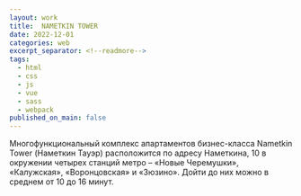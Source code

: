 ```yaml
---
layout: work
title:  NAMETKIN TOWER
date: 2022-12-01
categories: web
excerpt_separator: <!--readmore-->
tags:
  - html
  - css
  - js
  - vue
  - sass
  - webpack
published_on_main: false
---
```

Многофункциональный комплекс апартаментов бизнес-класса Nametkin Tower (Наметкин Тауэр) расположится по адресу Наметкина, 10 в окружении четырех станций метро – «Новые Черемушки», «Калужская», «Воронцовская» и «Зюзино». Дойти до них можно в среднем от 10 до 16 минут.

<!--readmore-->